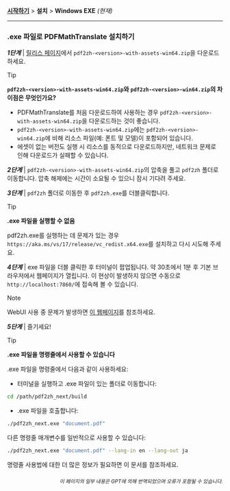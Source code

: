[**시작하기**](./getting-started.md) > **설치** > **Windows EXE** _(현재)_

---

### .exe 파일로 PDFMathTranslate 설치하기

***1단계*** | [릴리스 페이지](https://github.com/PDFMathTranslate/PDFMathTranslate-next/releases)에서 `pdf2zh-<version>-with-assets-win64.zip`을 다운로드하세요.

> [!TIP]
> **`pdf2zh-<version>-with-assets-win64.zip`와 `pdf2zh-<version>-win64.zip`의 차이점은 무엇인가요?**
>
> - PDFMathTranslate를 처음 다운로드하여 사용하는 경우 `pdf2zh-<version>-with-assets-win64.zip`을 다운로드하는 것이 좋습니다.
> - `pdf2zh-<version>-with-assets-win64.zip`에는 `pdf2zh-<version>-win64.zip`에 비해 리소스 파일(예: 폰트 및 모델)이 포함되어 있습니다.
> - 에셋이 없는 버전도 실행 시 리소스를 동적으로 다운로드하지만, 네트워크 문제로 인해 다운로드가 실패할 수 있습니다.

***2단계*** | `pdf2zh-<version>-with-assets-win64.zip`의 압축을 풀고 `pdf2zh` 폴더로 이동합니다. 압축 해제에는 시간이 소요될 수 있으니 잠시 기다려 주세요.

***3단계*** | `pdf2zh` 폴더로 이동한 후 `pdf2zh.exe`를 더블클릭합니다.

> [!TIP]
> **.exe 파일을 실행할 수 없음**
>
> pdf2zh.exe를 실행하는 데 문제가 있는 경우 `https://aka.ms/vs/17/release/vc_redist.x64.exe`를 설치하고 다시 시도해 주세요.

***4단계*** | exe 파일을 더블 클릭한 후 터미널이 팝업됩니다. 약 30초에서 1분 후 기본 브라우저에서 웹페이지가 열립니다. 이 현상이 발생하지 않으면 수동으로 `http://localhost:7860/`에 접속해 볼 수 있습니다.

> [!NOTE]
>
> WebUI 사용 중 문제가 발생하면 [이 웹페이지](./USAGE_webui.md)를 참조하세요.

***5단계*** | 즐기세요!

> [!TIP]
> **.exe 파일을 명령줄에서 사용할 수 있습니다**
>
> .exe 파일을 명령줄에서 다음과 같이 사용하세요:
>
> - 터미널을 실행하고 .exe 파일이 있는 폴더로 이동합니다:
>
> ```bash
> cd /path/pdf2zh_next/build
> ```
>
> - .exe 파일을 호출합니다:
>
> ```bash
> ./pdf2zh_next.exe "document.pdf"
> ```
>
> 다른 명령줄 매개변수를 일반적으로 사용할 수 있습니다:
>
> ```bash
> ./pdf2zh_next.exe "document.pdf" --lang-in en --lang-out ja
> ```
>
> 명령줄 사용법에 대한 더 많은 정보가 필요하면 이 문서를 참조하세요.

<div align="right"> 
<h6><small>이 페이지의 일부 내용은 GPT에 의해 번역되었으며 오류가 포함될 수 있습니다.</small></h6>